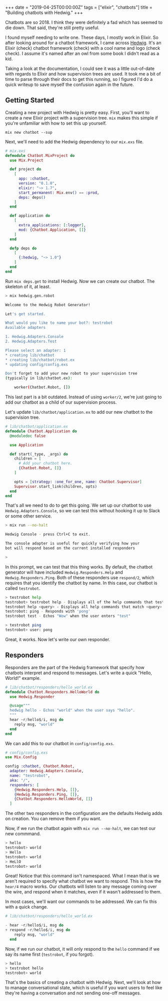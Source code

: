 +++
date = "2019-04-25T00:00:00Z"
tags = ["elixir", "chatbots"]
title = "Building chatbots with Hedwig."
+++

Chatbots are so 2018. I think they were definitely a fad which has seemed to die
down. That said, they're still pretty useful.

I found myself needing to write one. These days, I mostly work in Elixir. So
after looking around for a chatbot framework, I came across
[Hedwig](http://github.com/hedwig-im/hedwig). It's an Elixir (check) chatbot
framework (check) with a cool name and logo (check check). I assume it's named
after an owl from some book I didn't read as a kid.

Taking a look at the documentation, I could see it was a little out-of-date with
regards to Elixir and how supervision trees are used. It took me a bit of time
to parse through their docs to get this running, so I figured I'd do a quick
writeup to save myself the confusion again in the future.

## Getting Started
Creating a new project with Hedwig is pretty easy. First, you'll want to create
a new Elixir project with a supervision tree. `mix` makes this simple if you're
unfamiliar with how to set this up yourself.

```
mix new chatbot --sup
```

Next, we'll need to add the Hedwig dependency to our `mix.exs` file.

```elixir
# mix.exs
defmodule Chatbot.MixProject do
  use Mix.Project

  def project do
    [
      app: :chatbot,
      version: "0.1.0",
      elixir: "~> 1.7",
      start_permanent: Mix.env() == :prod,
      deps: deps()
    ]
  end

  def application do
    [
      extra_applications: [:logger],
      mod: {Chatbot.Application, []}
    ]
  end

  defp deps do
    [
      {:hedwig, "~> 1.0"}
    ]
  end
end
```

Run `mix deps.get` to install Hedwig. Now we can create our chatbot. The
skeleton of it, at least.

```sh
> mix hedwig.gen.robot

Welcome to the Hedwig Robot Generator!

Let's get started.

What would you like to name your bot?: testrobot
Available adapters

1. Hedwig.Adapters.Console
2. Hedwig.Adapters.Test

Please select an adapter: 1
* creating lib/chatbot
* creating lib/chatbot/robot.ex
* updating config/config.exs

Don't forget to add your new robot to your supervision tree
(typically in lib/chatbot.ex):

    worker(Chatbot.Robot, [])
```

This last part is a bit outdated. Instead of using `worker/2`, we're just going
to add our chatbot as a child of our supervision process.

Let's update `lib/chatbot/application.ex` to add our new chatbot to the
supervision tree.

```elixir
# lib/chatbot/application.ex
defmodule Chatbot.Application do
  @moduledoc false

  use Application

  def start(_type, _args) do
    children = [
      # Add your chatbot here.
      {Chatbot.Robot, []}
    ]

    opts = [strategy: :one_for_one, name: Chatbot.Supervisor]
    Supervisor.start_link(children, opts)
  end
end
```

That's all we need to do to get this going. We set up our chatbot to use
`Hedwig.Adapters.Console`, so we can test this without hooking it up to Slack or
some other service.

```sh
> mix run --no-halt

Hedwig Console - press Ctrl+C to exit.

The console adapter is useful for quickly verifying how your
bot will respond based on the current installed responders

>
```

In this prompt, we can test that this thing works. By default, the chatbot
generator will have included `Hedwig.Responders.Help` and
`Hedwig.Responders.Ping`. Both of these responders use `respond/2`, which
requires that you identify the chatbot by name. In this case, our chatbot is
called `testrobot`.

```sh
> testrobot help
testrobot> testrobot help - Displays all of the help commands that testrobot knows about.
testrobot help <query> - Displays all help commands that match <query>.
testrobot: ping - Responds with 'pong'
testrobot test - Echos "Wow" when the user enters "test"

> testrobot ping
testrobot> user: pong
```

Great, it works. Now let's write our own responder.

## Responders

Responders are the part of the Hedwig framework that specify how chatbots
interpret and respond to messages. Let's write a quick "Hello, World!" example.

```elixir
# lib/chatbot/responders/hello_world.ex
defmodule Chatbot.Responders.HelloWorld do
  use Hedwig.Responder

  @usage"""
  hedwig hello - Echos "world" when the user says "hello".
  """
  hear ~r/hello$/i, msg do
    reply msg, "world"
  end
end
```

We can add this to our chatbot in `config/config.exs`.

```elixir
# config/config.exs
use Mix.Config

config :chatbot, Chatbot.Robot,
  adapter: Hedwig.Adapters.Console,
  name: "testrobot",
  aka: "/",
  responders: [
    {Hedwig.Responders.Help, []},
    {Hedwig.Responders.Ping, []},
    {Chatbot.Responders.HelloWorld, []}
  ]
```

The other two responders in the configuration are the defaults Hedwig adds on
creation. You can remove them if you want.

Now, if we run the chatbot again with `mix run --no-halt`, we can test our new
commmand.

```sh
> hello
testrobot> world
> Hello
testrobot> world
> HeLlO
testrobot> world
```

Great! Notice that this command isn't namespaced. What I mean that is we aren't
required to specify what chatbot we want to respond. This is how the `hear/4`
macro works. Our chatbots will listen to any message coming over the wire, and
respond when it matches, even if it wasn't addressed to them.

In most cases, we'll want our commands to be addressed. We can fix this with a
quick change.

```elixir
# lib/chatbot/responders/hello_world.ex

- hear ~r/hello$/i, msg do
+ respond ~r/hello$/i, msg do
    reply msg, "world"
  end
```

Now, if we run our chatbot, it will only respond to the `hello` command if we
say its name first (`testrobot`, if you forgot).

```sh
> hello
> testrobot hello
testrobot> world
```

That's the basics of creating a chatbot with Hedwig. Next, we'll look at how to
manage conversational state, which is useful if you want users to feel like
they're having a conversation and not sending one-off messages.

